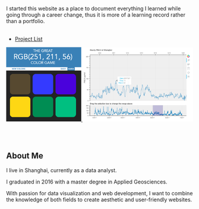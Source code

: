 <!-- # Welcome to the Lane -->
<br/>
I started this website as a place to document everything I learned while going through a career change,
thus it is more of a learning record rather than a portfolio.
<br/><br/>

- [Project List](project.md)

<a href="http://cancui.work/web_development/color_game/colorGame.html" target="_blank">
    <img src="/pics/colorgame.png" width="auto" height="200">
</a>
<a href="http://cancui.work/aqi_shanghai/pm25_sh.html" target="_blank">
    <img src="/pics/aqi_shanghai.png" width="auto" height="200">
</a>








<!-- - [What am I doing recently](now.md) -->



<br/><br/>
## About Me
I live in Shanghai, currently as a data analyst.

I graduated in 2016 with a master degree in Applied Geosciences.

With passion for data visualization and web development, I want to combine the knowledge of both fields to create aesthetic and user-friendly websites.


